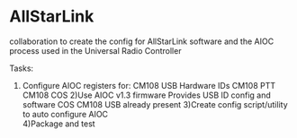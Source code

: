 # AllStarLink
collaboration to create the config for AllStarLink software and the AIOC process used in the Universal Radio Controller

Tasks:
  1) Configure AIOC registers for:
      CM108 USB Hardware IDs
      CM108 PTT
      CM108 COS
  2)Use AIOC v1.3 firmware
    Provides USB ID config and software COS
    CM108 USB already present
  3)Create config script/utility to auto configure AIOC  
  4)Package and test


